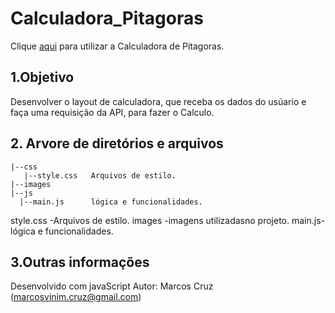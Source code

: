 # Calculadora_Pitagoras

Clique [aqui](https://marvim1990.github.io/Calculadora_Pitagoras/) para utilizar a Calculadora de Pitagoras.

## 1.Objetivo

 Desenvolver o layout de calculadora, que receba os dados do usúario e faça uma requisição da 
 API, para fazer o Calculo.

 ## 2. Arvore de diretórios e arquivos
 ```
|--css
    |--style.css   Arquivos de estilo.
|--images          
|--js
   |--main.js      lógica e funcionalidades.
```
style.css -Arquivos de estilo.
images -imagens utilizadasno projeto.
main.js-lógica e funcionalidades.

 ## 3.Outras informações 
 Desenvolvido com javaScript
 Autor: Marcos Cruz (marcosvinim.cruz@gmail.com) 
 
